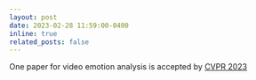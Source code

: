 ```yaml
---
layout: post
date: 2023-02-28 11:59:00-0400
inline: true
related_posts: false
---
```

One paper for video emotion analysis is accepted by [CVPR 2023](https://openaccess.thecvf.com/content/CVPR2023/papers/Zhang_Weakly_Supervised_Video_Emotion_Detection_and_Prediction_via_Cross-Modal_Temporal_CVPR_2023_paper.pdf)
